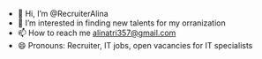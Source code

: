 - 👋 Hi, I’m @RecruiterAlina
- 👀 I’m interested in finding new talents for my orranization
- 📫 How to reach me alinatri357@gmail.com
- 😄 Pronouns: Recruiter, IT jobs, open vacancies for IT specialists

<!---
RecruiterAlina/RecruiterAlina is a ✨ special ✨ repository because its `README.md` (this file) appears on your GitHub profile.
You can click the Preview link to take a look at your changes.
--->
